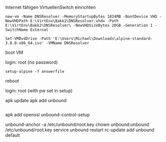 Internet fähigen VirtuellenSwitch einrichten

`new-vm -Name DNSResolver -MemoryStartupBytes 1024MB -BootDevice VHD -NewVHDPath E:\VirtEnv\Bakk2\DNSResolver.vhdx -Path E:\VirtEnv\Bakk2\DNSResolver\ -NewVHDSizeBytes 20GB -Generation 1 -SwitchName External`

`Set-VMDvdDrive -Path 'E:\Users\Michael\Downloads\alpine-standard-3.8.0-x86_64.iso' -VMName DNSResolver`

boot VM

login: root (no password)

```
setup-alpine -f answerfile
```

reboot

login: root (with pw set in setup)

apk update
apk add unbound

```

```

apk add openssl
unbound-control-setup

unbound-anchor -a /etc/unbound/root.key
chown unbound:unbound /etc/unbound/root.key
service unbound restart
rc-update add unbound default
